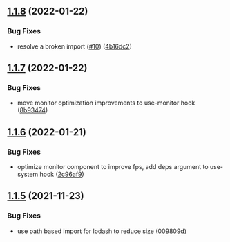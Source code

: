 ## [1.1.8](https://github.com/kenjinp/react-javelin/compare/v1.1.7...v1.1.8) (2022-01-22)


### Bug Fixes

* resolve a broken import ([#10](https://github.com/kenjinp/react-javelin/issues/10)) ([4b16dc2](https://github.com/kenjinp/react-javelin/commit/4b16dc2c34386e97f45966fac09b300b17a59f68))

## [1.1.7](https://github.com/kenjinp/react-javelin/compare/v1.1.6...v1.1.7) (2022-01-22)


### Bug Fixes

* move monitor optimization improvements to use-monitor hook ([8b93474](https://github.com/kenjinp/react-javelin/commit/8b93474249ba6babfdda6534dc6c23791488bf29))

## [1.1.6](https://github.com/kenjinp/react-javelin/compare/v1.1.5...v1.1.6) (2022-01-21)


### Bug Fixes

* optimize monitor component to improve fps, add deps argument to use-system hook ([2c96af9](https://github.com/kenjinp/react-javelin/commit/2c96af9ed535d8bbe7e447353831a9edb53127e2))

## [1.1.5](https://github.com/kenjinp/react-javelin/compare/v1.1.4...v1.1.5) (2021-11-23)


### Bug Fixes

* use path based import for lodash to reduce size ([009809d](https://github.com/kenjinp/react-javelin/commit/009809d217b1c72b4d27e602944f5af419dc7b2d))
